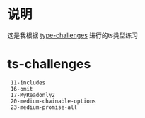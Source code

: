 # 说明
这是我根据 [type-challenges](https://github.com/type-challenges/type-challenges) 进行的ts类型练习

# ts-challenges
```
 11-includes
 16-omit
 17-MyReadonly2
 20-medium-chainable-options
 23-medium-promise-all
```
